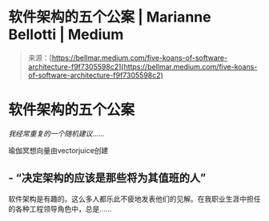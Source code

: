 <!--yml

category: 未分类

日期：2024-05-27 15:04:31

-->

# 软件架构的五个公案 | Marianne Bellotti | Medium

> 来源：[https://bellmar.medium.com/five-koans-of-software-architecture-f9f7305598c2](https://bellmar.medium.com/five-koans-of-software-architecture-f9f7305598c2)

# 软件架构的五个公案

*我经常重复的一个随机建议……*

瑜伽冥想向量由vectorjuice创建

## -   “决定架构的应该是那些将为其值班的人”

软件架构是有趣的。这么多人都乐此不疲地发表他们的见解。在我职业生涯中担任的各种工程领导角色中，总是……
